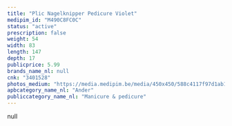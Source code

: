```yaml
---
title: "Plic Nagelknipper Pedicure Violet"
medipim_id: "M490C8FC0C"
status: "active"
prescription: false
weight: 54
width: 83
length: 147
depth: 17
publicprice: 5.99
brands_name_nl: null
cnk: "3401528"
photos_medium: "https://media.medipim.be/media/450x450/588c4117f97d1ab1f030e6c2dece4ed8.jpg"
apbcategory_name_nl: "Ander"
publiccategory_name_nl: "Manicure & pedicure"
---
```

null
